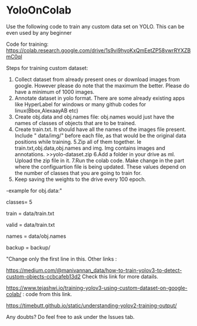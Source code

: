 # YoloOnColab
Use the following code to train any custom data set on YOLO. This can be even used by any beginner

Code for training: 
https://colab.research.google.com/drive/1s9vi9hyoKxQmEetZP58vwrRYXZBmC0ql 

Steps for training custom dataset:

1. Collect dataset from already present ones or download images from google. However please do note that the maximum the better. Please do have a minimum of 1000 images.
2. Annotate dataset in yolo format. There are some already existing apps like HyperLabel for windows or many github codes for linux(Bbox,AlexaayAB etc)
3. Create obj.data and obj.names file: obj.names would just have the names of classes of objects that are to be trained.
4. Create train.txt. It should have all the names of the images file present. Include " data/img/" before each file, as that would be the original data positions while training.
5.Zip all of them together. Ie train.txt,obj.data,obj.names and img. Img contains images and annotations. >>yolo-dataset.zip
6.Add a folder in your drive as ml. Upload the zip file in it.
7.Run the colab code. Make change in the part where the configuartion file is being updated. These values depend on the number of classes that you are going to train for.
8. Keep saving the weights to the drive every 100 epoch.

-example for obj.data:"

  classes= 5
  
  train  = data/train.txt
  
  valid  = data/train.txt
  
  names = data/obj.names
  
  backup = backup/
  
  
  
  "Change only the first line in this.
Other links :

https://medium.com/@manivannan_data/how-to-train-yolov3-to-detect-custom-objects-ccbcafeb13d2  Check this link for more datails. 

https://www.tejashwi.io/training-yolov3-using-custom-dataset-on-google-colab/ : code from this link. 

https://timebutt.github.io/static/understanding-yolov2-training-output/


Any doubts? Do feel free to ask under the Issues tab.
